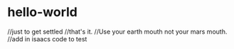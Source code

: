 # hello-world
//just to get settled
//that's it.
//Use your earth mouth not your mars mouth.
//add in isaacs code to test
